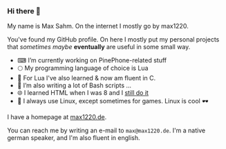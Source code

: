 ### Hi there 👋

My name is Max Sahm.
On the internet I mostly go by max1220.

You've found my GitHub profile.
On here I mostly put my personal projects that *sometimes* *maybe* **eventually** are useful in some small way.


- ⌨ I’m currently working on PinePhone-related stuff
- 🌕 My programming language of choice is Lua
- 🌊 For Lua I've also learned & now am fluent in C.
- 👊 I’m also writing a lot of Bash scripts ...
- 🌐 I learned HTML when I was 8 and I [still do it](https://max1220.de/css/)
- 🐧 I always use Linux, except sometimes for games. Linux is cool 🕶

I have a homepage at [max1220.de](https://max1220.de).

You can reach me by writing an e-mail to `max@max1220.de`.
I'm a native german speaker, and I'm also fluent in english. 
